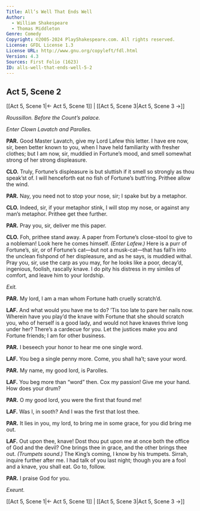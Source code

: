 ```yaml
---
Title: All’s Well That Ends Well
Author: 
  - William Shakespeare
  - Thomas Middleton
Genre: Comedy
Copyright: ©2005-2024 PlayShakespeare.com. All rights reserved.
License: GFDL License 1.3
License URL: http://www.gnu.org/copyleft/fdl.html
Version: 4.3
Sources: First Folio (1623)
ID: alls-well-that-ends-well-5-2
---
```


## Act 5, Scene 2
[[Act 5, Scene 1|← Act 5, Scene 1]] | [[Act 5, Scene 3|Act 5, Scene 3 →]]

*Roussillon. Before the Count’s palace.*

*Enter Clown Lavatch and Parolles.*

**PAR.**
Good Master Lavatch, give my Lord Lafew this letter. I have ere now, sir, been better known to you, when I have held familiarity with fresher clothes; but I am now, sir, muddied in Fortune’s mood, and smell somewhat strong of her strong displeasure.

**CLO.**
Truly, Fortune’s displeasure is but sluttish if it smell so strongly as thou speak’st of. I will henceforth eat no fish of Fortune’s butt’ring. Prithee allow the wind.

**PAR.**
Nay, you need not to stop your nose, sir; I spake but by a metaphor.

**CLO.**
Indeed, sir, if your metaphor stink, I will stop my nose, or against any man’s metaphor. Prithee get thee further.

**PAR.**
Pray you, sir, deliver me this paper.

**CLO.**
Foh, prithee stand away. A paper from Fortune’s close-stool to give to a nobleman! Look here he comes himself.
*(Enter Lafew.)*
Here is a purr of Fortune’s, sir, or of Fortune’s cat—but not a musk-cat—that has fall’n into the unclean fishpond of her displeasure, and as he says, is muddied withal. Pray you, sir, use the carp as you may, for he looks like a poor, decay’d, ingenious, foolish, rascally knave. I do pity his distress in my similes of comfort, and leave him to your lordship.

*Exit.*

**PAR.**
My lord, I am a man whom Fortune hath cruelly scratch’d.

**LAF.**
And what would you have me to do? ’Tis too late to pare her nails now. Wherein have you play’d the knave with Fortune that she should scratch you, who of herself is a good lady, and would not have knaves thrive long under her? There’s a cardecue for you. Let the justices make you and Fortune friends; I am for other business.

**PAR.**
I beseech your honor to hear me one single word.

**LAF.**
You beg a single penny more. Come, you shall ha’t; save your word.

**PAR.**
My name, my good lord, is Parolles.

**LAF.**
You beg more than “word” then. Cox my passion! Give me your hand. How does your drum?

**PAR.**
O my good lord, you were the first that found me!

**LAF.**
Was I, in sooth? And I was the first that lost thee.

**PAR.**
It lies in you, my lord, to bring me in some grace, for you did bring me out.

**LAF.**
Out upon thee, knave! Dost thou put upon me at once both the office of God and the devil? One brings thee in grace, and the other brings thee out.
*(Trumpets sound.)*
The King’s coming, I know by his trumpets. Sirrah, inquire further after me. I had talk of you last night; though you are a fool and a knave, you shall eat. Go to, follow.

**PAR.**
I praise God for you.

*Exeunt.*

[[Act 5, Scene 1|← Act 5, Scene 1]] | [[Act 5, Scene 3|Act 5, Scene 3 →]]